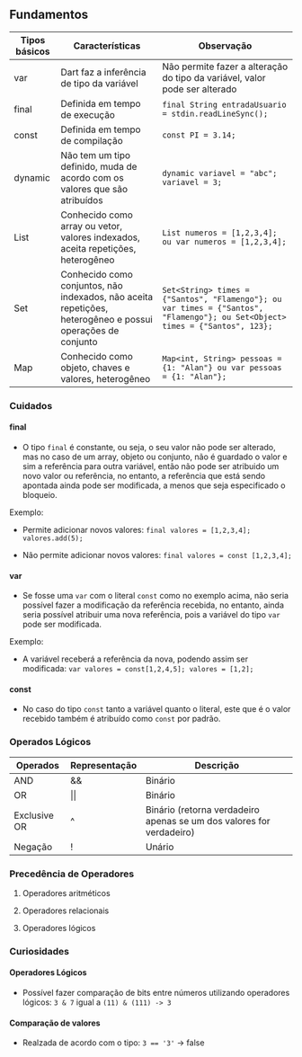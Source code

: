 ## Fundamentos

| Tipos básicos  | Características                                          | Observação                                                              |
|----------------|-----------------------------------------------------------| -------------------------------------------------------------------------|
| var            | Dart faz a inferência de tipo da variável                 | Não permite fazer a alteração do tipo da variável, valor pode ser alterado                        |
| final          | Definida em tempo de execução                             | ``final String entradaUsuario = stdin.readLineSync();``                                                             |
| const          | Definida em tempo de compilação                           |  ``const PI = 3.14;``                                                                        |
| dynamic        | Não tem um tipo definido, muda de acordo com os valores que são atribuídos |   ``dynamic variavel = "abc"; variavel = 3;``                                                  |
| List           | Conhecido como array ou vetor, valores indexados, aceita repetições, heterogêneo |   ``List numeros = [1,2,3,4]; ou var numeros = [1,2,3,4];``                                                  |
| Set            | Conhecido como conjuntos, não indexados, não aceita repetições, heterogêneo e possui operações de conjunto  |   ``Set<String> times = {"Santos", "Flamengo"}; ou  var times = {"Santos", "Flamengo"}; ou Set<Object> times = {"Santos", 123};``                                                  |
| Map            | Conhecido como objeto, chaves e valores, heterogêneo  |   ``Map<int, String> pessoas = {1: "Alan"} ou var pessoas = {1: "Alan"};``                                                  |

### Cuidados

#### final
- O tipo ``final`` é constante, ou seja, o seu valor não pode ser alterado, mas no caso de um array, objeto ou conjunto, não é guardado o valor e sim a referência para outra variável, então não pode ser atribuido um novo valor ou referência, no entanto, a referência que está sendo apontada ainda pode ser modificada, a menos que seja especificado o bloqueio.

Exemplo:
- Permite adicionar novos valores: ``final valores = [1,2,3,4]; valores.add(5);``

- Não permite adicionar novos valores: ``final valores = const [1,2,3,4];``

#### var
- Se fosse uma ``var`` com o literal ``const`` como no exemplo acima, não seria possível fazer a modificação da referência recebida, no entanto, ainda seria possível atribuir uma nova referência, pois a variável do tipo ``var`` pode ser modificada.

Exemplo:

- A variável receberá a referência da nova, podendo assim ser modificada: ``var valores = const[1,2,4,5]; valores = [1,2];``

#### const
- No caso do tipo ``const`` tanto a variável quanto o literal, este que é o valor recebido também é atribuído como ``const`` por padrão. 

### Operados Lógicos

| Operados      | Representação | Descrição | 
|---------------|---------------|-----------|
|  AND          | &&            | Binário   |
|  OR           | &#124;&#124;  | Binário   |
|  Exclusive OR | ^             | Binário (retorna verdadeiro apenas se um dos valores for verdadeiro)  |
|  Negação      | !             | Unário    |


### Precedência de Operadores
1. Operadores aritméticos

2. Operadores relacionais

3. Operadores lógicos

### Curiosidades

#### Operadores Lógicos
- Possível fazer comparação de bits entre números utilizando operadores lógicos: ``3 & 7`` igual a ``(11) & (111) -> 3``

#### Comparação de valores
- Realzada de acordo com o tipo: ``3 == '3'`` -> false 
